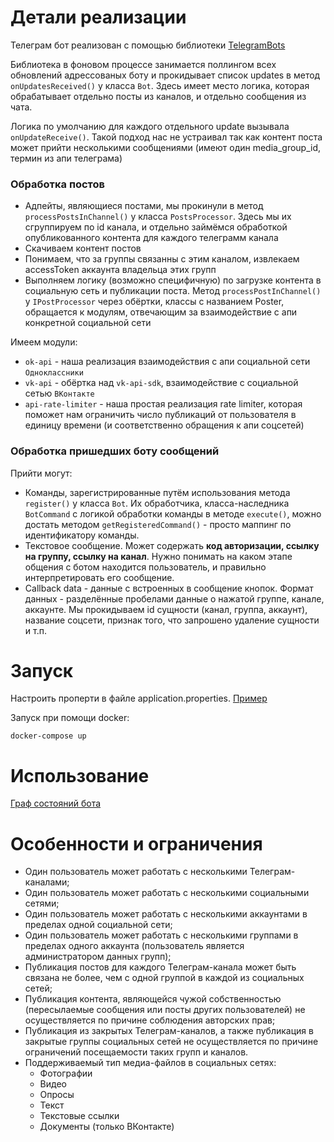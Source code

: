# Детали реализации

Телеграм бот реализован с помощью библиотеки [TelegramBots](https://github.com/rubenlagus/TelegramBots)

Библиотека в фоновом процессе занимается поллингом всех обновлений адрессованых боту и прокидывает список updates в
метод `onUpdatesReceived()` у класса `Bot`. Здесь имеет место логика, которая обрабатывает отдельно посты из каналов, и
отдельно сообщения из чата.

Логика по умолчанию для каждого отдельного update вызывала `onUpdateReceive()`. Такой подход нас не устраивал так как
контент поста может прийти несколькими сообщениями (имеют один media_group_id, термин из апи
телеграма)

### Обработка постов

* Адпейты, являющиеся постами, мы прокинули в метод `processPostsInChannel()` у класса `PostsProcessor`. Здесь мы их
  сгруппируем по id канала, и отдельно займёмся обработкой опубликованного контента для каждого телеграмм канала
* Скачиваем контент постов
* Понимаем, что за группы связанны с этим каналом, извлекаем accessToken аккаунта владельца этих групп
* Выполняем логику (возможно специфичную) по загрузке контента в социальную сеть и публикации поста.
  Метод `processPostInChannel()` у `IPostProcessor` через обёртки, классы с названием Poster, обращается к модулям,
  отвечающим за
  взаимодействие с апи конкретной социальной сети

Имеем модули:

* `ok-api` - наша реализация взаимодействия с апи социальной сети `Одноклассники`
* `vk-api` - обёртка над `vk-api-sdk`, взаимодействие с социальной сетью `ВКонтакте`
* `api-rate-limiter` - наша простая реализация rate limiter, которая поможет нам ограничить число публикаций от
  пользователя в единицу времени (и соответственно обращения к апи соцсетей)

### Обработка пришедших боту сообщений

Прийти могут:

- Команды, зарегистрированные путём использования метода `register()` у класса `Bot`. Их обработчика,
  класса-наследника `BotCommand` с логикой обработки команды в методе `execute()`, можно достать
  методом `getRegisteredCommand()` - просто маппинг по идентификатору команды.
- Текстовое сообщение. Может содержать **код авторизации, ссылку на группу, ссылку на канал**. Нужно понимать на каком
  этапе общения с ботом находится пользователь, и правильно интерпретировать его сообщение.
- Callback data - данные с встроенных в сообщение кнопок. Формат данных - разделённые пробелами данные о нажатой группе,
  канале, аккаунте. Мы прокидываем id сущности (канал, группа, аккаунт), название соцсети, признак того, что запрошено
  удаление сущности и т.п.

# Запуск

Настроить проперти в файле application.properties. [Пример](application.properties.demo)

Запуск при помощи docker:

```
docker-compose up
```

# Использование

[Граф состояний бота](https://www.figma.com/file/CSHh8AkIMLO2KSb3yvQDBD/Телеграм-бот-авто-постинга?type=design&node-id=0-1)

# Особенности и ограничения

* Один пользователь может работать с несколькими Телеграм-каналами;
* Один пользователь может работать с несколькими социальными сетями;
* Один пользователь может работать с несколькими аккаунтами в пределах одной социальной сети;
* Один пользователь может работать с несколькими группами в пределах одного аккаунта (пользователь является
  администратором данных групп);
* Публикация постов для каждого Телеграм-канала может быть связана не более, чем с одной группой в каждой из социальных
  сетей;
* Публикация контента, являющейся чужой собственностью (пересылаемые сообщения или посты других пользователей) не
  осуществляется по причине соблюдения авторских прав;
* Публикация из закрытых Телеграм-каналов, а также публикация в закрытые группы социальных сетей не осуществляется по
  причине ограничений посещаемости таких групп и каналов.
* Поддерживаемый тип медиа-файлов в социальных сетях:
    * Фотографии
    * Видео
    * Опросы
    * Текст
    * Текстовые ссылки
    * Документы (только ВКонтакте)




